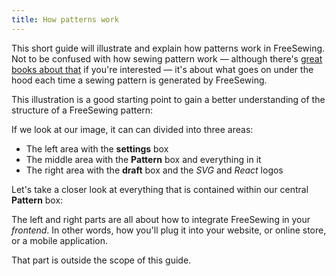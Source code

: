 ```yaml
---
title: How patterns work
---
```


This short guide will illustrate and explain how patterns work in FreeSewing.
Not to be confused with how sewing pattern work — although there's [great books 
about that](https://www.assembil.com/how-patterns-work-book/) if you're 
interested — it's about what goes on under the hood each time a sewing
pattern is generated by FreeSewing.

This illustration is a good starting point to gain a better 
understanding of the structure of a FreeSewing pattern:

<Example 
  part="docs_overview" 
  caption="A schematic overview of FreeSewing"
/>

If we look at our image, it can can divided into three areas:

 - The left area with the **settings**  box
 - The middle area with the **Pattern** box and everything in it
 - The right area with the **draft** box and the *SVG* and *React* logos

Let's take a closer look at everything that is contained within our central **Pattern** box:

<ReadMore list />

<Note>

The left and right parts are all about how to integrate FreeSewing in your *frontend*.
In other words, how you'll plug it into your website, or online store, or a mobile
application.

That part is outside the scope of this guide.

</Note>


